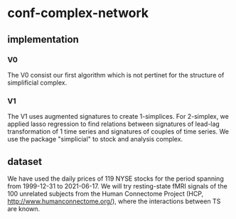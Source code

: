 # conf-complex-network

## implementation
### V0
The V0 consist our first algorithm which is not pertinet for the structure of simplificial complex.

### V1
The V1 uses augmented signatures to create 1-simplices. 
For 2-simplex, we applied lasso regression to find relations between signatures of lead-lag transformation of 1 time series and signatures of couples of time series. We use the package "simplicial" to stock and analysis complex.

## dataset 
We have used the daily prices of 119 NYSE stocks for the period spanning from 1999-12-31 to 2021-06-17.
We will try resting-state fMRI signals of the 100 unrelated subjects from the Human Connectome Project (HCP, http://www.humanconnectome.org/), where the interactions between TS are known.
